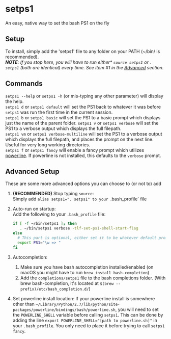 # setps1
An easy, native way to set the bash PS1 on the fly


## Setup
To install, simply add the 'setps1' file to any folder on your PATH (~/bin/ is recommended).   
_**NOTE**: If you stop here, you will have to run either* `source setps1` or `. setps1` (both are identical) every time. See item #1 in the [Advanced](#advanced-setup) section._

## Commands
`setps1 --help` or `setps1 -h` (or mis-typing any other parameter) will display the help.  
`setps1 d` or `setps1 default` will set the PS1 back to whatever it was before `setps1` was run the first time in the current session.  
`setps1 b` or `setps1 basic` will set the PS1 to a basic prompt which displays just the name of the parent folder.
`setps1 v` or `setps1 verbose` will set the PS1 to a verbose output which displays the full filepath.  
`setps1 vm` or `setps1 verbose-multiline` will set the PS1 to a verbose output which displays the full filepath, and places the prompt on the next line. Useful for very long working directories.  
`setps1 f` or `setps1 fancy` will enable a fancy prompt which utilizes [powerline](http://powerline.readthedocs.io). If powerline is not installed, this defaults to the `verbose` prompt.

## Advanced Setup
These are some more advanced options you can choose to (or not to) add

1. **(RECOMMENDED)** Stop typing `source`:  
   Simply add `alias setps1=". setps1" to your `.bash_profile` file
1. Auto-run on startup:  
   Add the following to your `.bash_profile` file:
   
   ```bash
   if [ -f ~/bin/setps1 ]; then
      . ~/bin/setps1 verbose -tlf-set-ps1-shell-start-flag
   else
     # This part is optional, either set it to be whatever default prompt you want, or just remove it entirely
     export PS1="\w => "
   fi
   ```
1. Autocompletion:  
   1. Make sure you have bash autocompletion installed/enabled (on macOS you might have to run `brew install bash-completion`)
   2. Add the `completions/setps1` file to the bash completions folder. (With brew bash-completion, it's located at `$(brew --prefix)/etc/bash_completion.d/`)
1. Set powerline install location:
   If your powerline install is somewhere other than `~/Library/Python/2.7/lib/python/site-packages/powerline/bindings/bash/powerline.sh`, you will need to set the `POWERLINE_SHELL` variable before calling `setps1`. This can be done by adding the line `export POWERLINE_SHELL="[path to powerline.sh]"` in your `.bash_profile`. You only need to place it before trying to call `setps1 fancy`.
